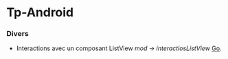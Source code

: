 # Tp-Android
### Divers
+ Interactions avec un composant ListView *mod -> interactiosListView* [Go](https://github.com/BH0791/Tp-Android/tree/main/interactionsListView).
